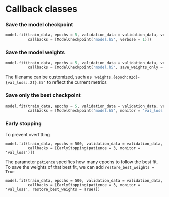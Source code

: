 # Callback classes


### Save the model checkpoint

``` python 3
model.fit(train_data, epochs = 5, validation_data = validation_data, verbose = 2,
          callbacks = [ModelCheckpoint('model.h5', verbose = 1)])
```

### Save the model weights

``` python 3
model.fit(train_data, epochs = 5, validation_data = validation_data, verbose = 2,
          callbacks = [ModelCheckpoint('model.h5', save_weights_only = True, verbose = 1)])
```

The filename can be customized, such as `'weights.{epoch:02d}-{val_loss:.2f}.h5'` to reflect the current metrics

### Save only the best checkpoint

``` python 3
model.fit(train_data, epochs = 5, validation_data = validation_data, verbose = 2,
          callbacks = [ModelCheckpoint('model.h5', monitor = 'val_loss', save_best_only = True, verbose = 1)])
```

### Early stopping

To prevent overfitting
``` python3
model.fit(train_data, epochs = 500, validation_data = validation_data,
          callbacks = [EarlyStopping(patience = 3, monitor = 'val_loss')])
```

The parameter `patience` specifies how many epochs to follow the best fit. To save the weights of that best fit, we can add `restore_best_weights = True`

``` python3
model.fit(train_data, epochs = 500, validation_data = validation_data,
          callbacks = [EarlyStopping(patience = 3, monitor = 'val_loss', restore_best_weights = True)])
```
